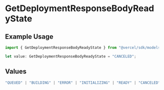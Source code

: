 # GetDeploymentResponseBodyReadyState

## Example Usage

```typescript
import { GetDeploymentResponseBodyReadyState } from "@vercel/sdk/models/operations/getdeployment.js";

let value: GetDeploymentResponseBodyReadyState = "CANCELED";
```

## Values

```typescript
"QUEUED" | "BUILDING" | "ERROR" | "INITIALIZING" | "READY" | "CANCELED"
```